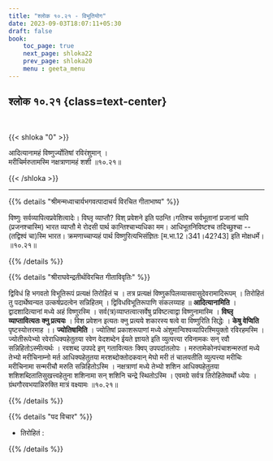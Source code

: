 ```yaml
---
title: "श्लोक १०.२१ - विभूतियोग"
date: 2023-09-03T18:07:11+05:30
draft: false
book:
    toc_page: true
    next_page: shloka22
    prev_page: shloka20
    menu : geeta_menu
---
```




## श्लोक १०.२१ {class=text-center}

<br/>

{{< shloka  "0"  >}}

आदित्यानामहं विष्णुर्ज्योतिषां रविरंशुमान् ।  
मरीचिर्मरुतामस्मि नक्षत्राणामहं शशी ॥१०.२१॥ 

{{< /shloka >}}

---


{{% details "श्रीमन्मध्वाचार्यभगवत्पादाचर्य विरचित  गीताभाष्य" %}}

विष्णुः सर्वव्यापित्वप्रवेशित्वादेः। विष्लृ व्याप्तौ? 
विश् प्रवेशने इति पठन्ति।गतिश्च सर्वभूतानां प्रजानां 
चापि (प्रजनश्चास्मि) भारत व्याप्तौ मे रोदसी पार्थ 
कान्तिश्चाभ्यधिका मम। आधिभूतनिविष्टश्च 
तदिच्छुश्चा -- (तद्विश्वं चा)स्मि भारत। क्रमणाच्चाप्यहं 
पार्थ विष्णुरित्यभिसंज्ञितः [म.भा.12।341।42?43] इति 
मोक्षधर्मे। ॥१०.२१॥

{{% /details %}}



{{% details "श्रीराघवेन्द्रतीर्थविरचित गीताविवृतिः" %}}

द्विविधं हि भगवतो विभूतिरूपं प्रत्यक्षं तिरोहितं च । 
तत्र प्रत्यक्षं विष्णुकपिलव्यासवासुदेवरामादिरूपम्‌ । 
तिरोहितं तु पदार्थेष्वन्यत उत्कर्षप्रदत्वेन 
सन्निहितम्‌ । द्विविधविभूतिरूपाणि संकलय्याह
॥ **आदित्यानामिति** । 
द्वादशादित्यानां मध्ये अहं विष्णुरस्मि ।
सर्व(त्र)व्याप्तत्वात्सर्वेषु प्रविष्टत्वाद्वा 
विष्णुनामास्मि । 
**विष्लृ  व्याप्तावित्यतः क्नु प्रत्ययः** । 
विश प्रवेशन इत्यतः क्नु प्रत्यये शकारस्य षत्वे वा 
विष्णुरिति सिद्धेः । **केषु वेप्विति** पृष्टस्योत्तरमाह 
।। **ज्योतिषामिति** । ज्योतिषां
प्रकाशरूपाणां मध्ये अंशुमान्विश्वव्यापिरश्मियुक्तो 
रविरहमस्मि । ज्योतीरूपेभ्यो रवेराधिक्यहेतुतया रवेण 
वेदशब्देन ईयते ज्ञायते इति 
व्युत्पत्त्या रविनामकः सन्‌ रवौ सन्निहितोऽस्मीत्यर्थः । 
रवशब्द उपपदे इण्‌ गतावित्यतः क्विप्‌ उपपदांतलोपः । 
मरुतामेकोनपंचाशन्मरुतां मध्ये
तेभ्यो मरीचिनाम्नो मर्त आधिक्यहेतुतया 
मरशब्दोक्तोदकवान्‌ मेघो मरी
तं चालयतीति व्युत्पत्त्या मरीचिः मरीचिनामा सन्मरीचौ 
मरुति सन्निहितोऽस्मि । नक्षत्राणां मध्ये तेभ्यो शशिन 
आधिक्यहेतुतया शशिशब्दितातिसुखत्त्वहेतुना शशिनामा सन्‌ 
शशिनि चन्द्रे स्थितोऽस्मि । 
एवमग्रे सर्वत्र तिरोहितेष्वर्थो ध्येयः । 
ग्रंथगौरवभयान्निरुक्ति मात्रं वक्ष्यामः ॥१०.२१॥


{{% /details %}}



{{% details "पद विचार" %}}

- तिरोहितं :

{{% /details %}}
